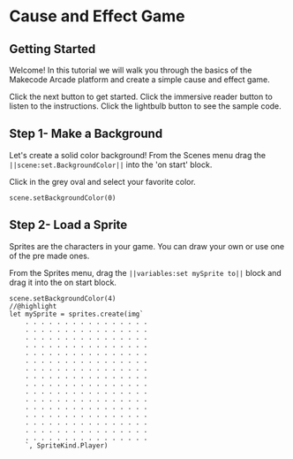 # Cause and Effect Game

## Getting Started

Welcome! In this tutorial we will walk you through the basics of the Makecode Arcade platform and create a simple cause and effect game.

Click the next button to get started. 
Click the immersive reader button to listen to the instructions.
Click the lightbulb button to see the sample code.

## Step 1- Make a Background
Let's create a solid color background! From the Scenes menu drag the ``||scene:set.BackgroundColor||`` into the 'on start' block.

Click in the grey oval and select your favorite color.
```blocks
scene.setBackgroundColor(0)
```

## Step 2- Load a Sprite
Sprites are the characters in your game. You can draw your own or use one of the pre made ones.

From the Sprites menu, drag the ``||variables:set mySprite to||`` block and drag it into the on start block.

```blocks
scene.setBackgroundColor(4)
//@highlight
let mySprite = sprites.create(img`
    . . . . . . . . . . . . . . . . 
    . . . . . . . . . . . . . . . . 
    . . . . . . . . . . . . . . . . 
    . . . . . . . . . . . . . . . . 
    . . . . . . . . . . . . . . . . 
    . . . . . . . . . . . . . . . . 
    . . . . . . . . . . . . . . . . 
    . . . . . . . . . . . . . . . . 
    . . . . . . . . . . . . . . . . 
    . . . . . . . . . . . . . . . . 
    . . . . . . . . . . . . . . . . 
    . . . . . . . . . . . . . . . . 
    . . . . . . . . . . . . . . . . 
    . . . . . . . . . . . . . . . . 
    . . . . . . . . . . . . . . . . 
    . . . . . . . . . . . . . . . . 
    `, SpriteKind.Player)
```

